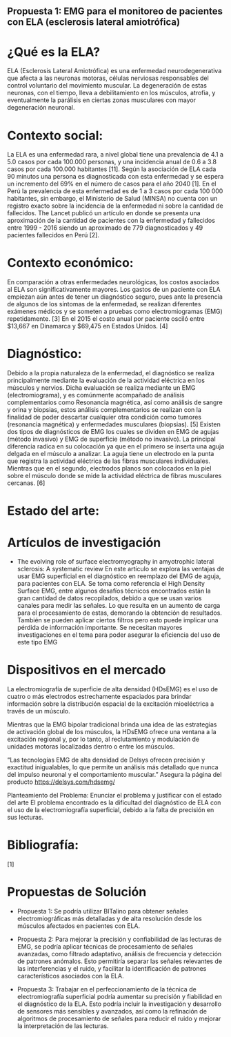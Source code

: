 ## Propuesta 1: EMG para el monitoreo de pacientes con ELA (esclerosis lateral amiotrófica)

# ¿Qué es la ELA?
ELA (Esclerosis Lateral Amiotrófica) es una enfermedad neurodegenerativa que afecta a las neuronas motoras, células nerviosas responsables del control voluntario del movimiento muscular. La degeneración de estas neuronas, con el tiempo, lleva a debilitamiento en los músculos, atrofia, y eventualmente la parálisis en ciertas zonas musculares con mayor degeneración neuronal.

# Contexto social:
La ELA es una enfermedad rara, a nivel global tiene una prevalencia de 4.1 a 5.0 casos por cada 100.000 personas, y una incidencia anual de 0.6 a 3.8 casos por cada 100.000 habitantes [11]. Según la asociación de ELA cada 90 minutos una persona es diagnosticada con esta enfermedad y se espera un incremento del 69% en el número de casos para el año 2040 [1].
En el Perú la prevalencia de esta enfermedad es de 1 a 3 casos por cada 100 000 habitantes, sin embargo, el Ministerio de Salud (MINSA) no cuenta con un registro exacto sobre la incidencia de la enfermedad ni sobre la cantidad de fallecidos. The Lancet publicó un artículo en donde se presenta una aproximación de la cantidad de pacientes con la enfermedad y fallecidos entre 1999 - 2016 siendo un aproximado de 779 diagnosticados y 49 pacientes fallecidos en Perú [2].

# Contexto económico:
En comparación a otras enfermedades neurológicas, los costos asociados al ELA son significativamente mayores. Los gastos de un paciente con ELA empiezan aún antes de tener un diagnóstico seguro, pues ante la presencia de algunos de los síntomas de la enfermedad, se realizan diferentes exámenes médicos y se someten a pruebas como electromiogramas (EMG) repetidamente. [3] En el 2015 el costo anual por paciente osciló entre $13,667 en Dinamarca y $69,475 en Estados Unidos. [4]

# Diagnóstico:
Debido a la propia naturaleza de la enfermedad, el diagnóstico se realiza principalmente mediante la evaluación de la actividad eléctrica en los músculos y nervios. Dicha evaluación se realiza mediante un EMG (electromiograma), y es comúnmente acompañado de análisis complementarios como Resonancia magnética, así como análisis de sangre y orina y biopsias, estos análisis complementarios se realizan con la finalidad de poder descartar cualquier otra condición como tumores (resonancia magnética) y enfermedades musculares (biopsias). [5]
Existen dos tipos de diagnósticos de EMG los cuales se dividen en EMG de agujas (método invasivo) y EMG de superficie (método no invasivo). La principal diferencia radica en su colocación ya que en el primero se inserta una aguja delgada en el músculo a analizar. La aguja tiene un electrodo en la punta que registra la actividad eléctrica de las fibras musculares individuales. Mientras que en el segundo, electrodos planos son colocados en la piel sobre el músculo donde se mide la actividad eléctrica de fibras musculares cercanas. [6]

# Estado del arte:

# Artículos de investigación

- The evolving role of surface electromyography in amyotrophic lateral sclerosis: A systematic review
En este artículo se explora las ventajas de usar EMG superficial en el diagnóstico en reemplazo del EMG de aguja, para pacientes con ELA. 
Se toma como referencia el High Density Surface EMG, entre algunos desafíos técnicos encontrados están la gran cantidad de datos recopilados, debido a que se usan varios canales para medir las señales. Lo que resulta en un aumento de carga para el procesamiento de estas, demorando la obtención de resultados. También se pueden aplicar ciertos filtros pero esto puede implicar una pérdida de información importante.
Se necesitan mayores investigaciones en el tema para poder asegurar la eficiencia del uso de este tipo EMG

# Dispositivos en el mercado
La electromiografía de superficie de alta densidad (HDsEMG) es el uso de cuatro o más electrodos estrechamente espaciados para brindar información sobre la distribución espacial de la excitación mioeléctrica a través de un músculo.

Mientras que la EMG bipolar tradicional brinda una idea de las estrategias de activación global de los músculos, la HDsEMG ofrece una ventana a la excitación regional y, por lo tanto, al reclutamiento y modulación de unidades motoras localizadas dentro o entre los músculos. 

“Las tecnologías EMG de alta densidad de Delsys ofrecen precisión y exactitud inigualables, lo que permite un análisis más detallado que nunca del impulso neuronal y el comportamiento muscular.” Asegura la página del producto https://delsys.com/hdsemg/ 

Planteamiento del Problema: Enunciar el problema y justificar con el estado del arte
El problema encontrado es la dificultad del diagnóstico de ELA con el uso de la electromiografía superficial, debido a la falta de precisión en sus lecturas.

# Bibliografía:
[1]

# Propuestas de Solución
- Propuesta 1: Se podría utilizar BITalino para obtener señales electromiográficas más detalladas y de alta resolución desde los músculos afectados en pacientes con ELA.

- Propuesta 2: Para mejorar la precisión y confiabilidad de las lecturas de EMG, se podría aplicar técnicas de procesamiento de señales avanzadas, como filtrado adaptativo, análisis de frecuencia y detección de patrones anómalos. Esto permitiría separar las señales relevantes de las interferencias y el ruido, y facilitar la identificación de patrones característicos asociados con la ELA.

- Propuesta 3: Trabajar en el perfeccionamiento de la técnica de electromiografía superficial podría aumentar su precisión y fiabilidad en el diagnóstico de la ELA. Esto podría incluir la investigación y desarrollo de sensores más sensibles y avanzados, así como la refinación de algoritmos de procesamiento de señales para reducir el ruido y mejorar la interpretación de las lecturas.
